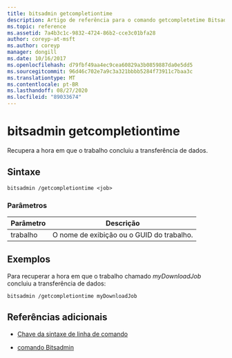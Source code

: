 ```yaml
---
title: bitsadmin getcompletiontime
description: Artigo de referência para o comando getcompletetime Bitsadmin, que recupera a hora em que o trabalho concluiu a transferência de dados.
ms.topic: reference
ms.assetid: 7a4b3c1c-9832-4724-86b2-cce3c01bfa28
author: coreyp-at-msft
ms.author: coreyp
manager: dongill
ms.date: 10/16/2017
ms.openlocfilehash: d79fbf49aa4ec9cea60829a3b0859887da0e5dd5
ms.sourcegitcommit: 96d46c702e7a9c3a321bbbb5284f73911c7baa3c
ms.translationtype: MT
ms.contentlocale: pt-BR
ms.lasthandoff: 08/27/2020
ms.locfileid: "89033674"
---
```

# <a name="bitsadmin-getcompletiontime"></a>bitsadmin getcompletiontime

Recupera a hora em que o trabalho concluiu a transferência de dados.

## <a name="syntax"></a>Sintaxe

```
bitsadmin /getcompletiontime <job>
```

### <a name="parameters"></a>Parâmetros

| Parâmetro | Descrição |
| -------------- | -------------- |
| trabalho | O nome de exibição ou o GUID do trabalho. |

## <a name="examples"></a>Exemplos

Para recuperar a hora em que o trabalho chamado *myDownloadJob* concluiu a transferência de dados:

```
bitsadmin /getcompletiontime myDownloadJob
```

## <a name="additional-references"></a>Referências adicionais

- [Chave da sintaxe de linha de comando](command-line-syntax-key.md)

- [comando Bitsadmin](bitsadmin.md)
